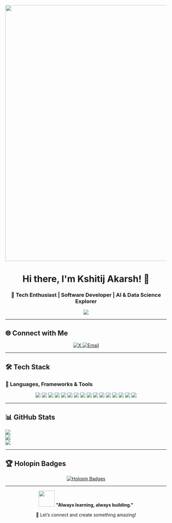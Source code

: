 <!-- Banner -->
<p align="center">
  <img src="https://user-images.githubusercontent.com/74038190/251003973-3a8f97f1-95b2-4e42-a9a6-3c3672d17b52.gif" width="800px">
</p>

<h1 align="center"> 
  Hi there, I'm Kshitij Akarsh! 👋  
</h1>
<h3 align="center">🚀 Tech Enthusiast | Software Developer | AI & Data Science Explorer</h3>

<p align="center">
  <img src="https://readme-typing-svg.herokuapp.com?color=%2300F700&size=22&center=true&vCenter=true&width=500&lines=Welcome+to+my+GitHub+profile!;Coding+is+an+art!;Always+learning+%26+building!" />
</p>

---

## 🌐 Connect with Me  
<p align="center">
  <a href="https://x.com/kshitijakarsh">
    <img src="https://img.shields.io/badge/X-%23000000.svg?style=for-the-badge&logo=X&logoColor=white" alt="X" />
  </a>
  <a href="mailto:kshitijakarsh@gmail.com">
    <img src="https://img.shields.io/badge/Email-D14836?style=for-the-badge&logo=gmail&logoColor=white" alt="Email" />
  </a>
</p>

---

## 🛠 Tech Stack  

### 🚀 Languages, Frameworks & Tools  
<p align="center">
  <img src="https://img.shields.io/badge/javascript-%23323330.svg?style=for-the-badge&logo=javascript&logoColor=%23F7DF1E">
  <img src="https://img.shields.io/badge/typescript-%23007ACC.svg?style=for-the-badge&logo=typescript&logoColor=white">
  <img src="https://img.shields.io/badge/python-3670A0?style=for-the-badge&logo=python&logoColor=ffdd54">
  <img src="https://img.shields.io/badge/c-%2300599C.svg?style=for-the-badge&logo=c&logoColor=white">
  <img src="https://img.shields.io/badge/java-%23ED8B00.svg?style=for-the-badge&logo=openjdk&logoColor=white">
  <img src="https://img.shields.io/badge/r-%23276DC3.svg?style=for-the-badge&logo=r&logoColor=white">
  <img src="https://img.shields.io/badge/react-%2320232a.svg?style=for-the-badge&logo=react&logoColor=%2361DAFB">
  <img src="https://img.shields.io/badge/node.js-6DA55F?style=for-the-badge&logo=node.js&logoColor=white">
  <img src="https://img.shields.io/badge/express.js-%23404d59.svg?style=for-the-badge&logo=express&logoColor=%2361DAFB">
  <img src="https://img.shields.io/badge/django-%23092E20.svg?style=for-the-badge&logo=django&logoColor=white">
  <img src="https://img.shields.io/badge/MongoDB-%234ea94b.svg?style=for-the-badge&logo=mongodb&logoColor=white">
  <img src="https://img.shields.io/badge/mysql-4479A1.svg?style=for-the-badge&logo=mysql&logoColor=white">
  <img src="https://img.shields.io/badge/vercel-%23000000.svg?style=for-the-badge&logo=vercel&logoColor=white">
  <img src="https://img.shields.io/badge/Render-%46E3B7.svg?style=for-the-badge&logo=render&logoColor=white">
  <img src="https://img.shields.io/badge/figma-%23F24E1E.svg?style=for-the-badge&logo=figma&logoColor=white">
  <img src="https://img.shields.io/badge/Canva-%2300C4CC.svg?style=for-the-badge&logo=Canva&logoColor=white">
</p>

---

## 📊 GitHub Stats  
![](https://github-readme-stats.vercel.app/api?username=kshitijakarsh&theme=gotham&hide_border=false&include_all_commits=true&count_private=true)<br/>
![](https://nirzak-streak-stats.vercel.app/?user=kshitijakarsh&theme=gotham&hide_border=false)<br/>
![](https://github-readme-stats.vercel.app/api/top-langs/?username=kshitijakarsh&theme=gotham&hide_border=false&include_all_commits=true&count_private=true&layout=compact)

---

## 🏆 Holopin Badges  
<p align="center">
  <a href="https://holopin.io/@kshitijakarsh">
    <img src="https://holopin.me/kshitijakarsh" alt="Holopin Badges" />
  </a>
</p>

---

<p align="center">
  <img src="https://media.giphy.com/media/l1J9u3TZfpmeDLkD6/giphy.gif" width="50px">
  <b>"Always learning, always building."</b>
</p>

<p align="center">
  🚀 Let’s connect and create something amazing!
</p>
